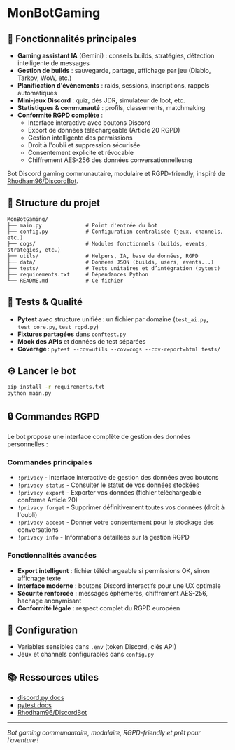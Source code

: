 # MonBotGaming
## 🚀 Fonctionnalités principales

- **Gaming assistant IA** (Gemini) : conseils builds, stratégies, détection intelligente de messages
- **Gestion de builds** : sauvegarde, partage, affichage par jeu (Diablo, Tarkov, WoW, etc.)
- **Planification d'événements** : raids, sessions, inscriptions, rappels automatiques
- **Mini-jeux Discord** : quiz, dés JDR, simulateur de loot, etc.
- **Statistiques & communauté** : profils, classements, matchmaking
- **Conformité RGPD complète** : 
  - Interface interactive avec boutons Discord
  - Export de données téléchargeable (Article 20 RGPD)
  - Gestion intelligente des permissions
  - Droit à l'oubli et suppression sécurisée
  - Consentement explicite et révocable
  - Chiffrement AES-256 des données conversationnellesng

Bot Discord gaming communautaire, modulaire et RGPD-friendly, inspiré de [Rhodham96/DiscordBot](https://github.com/Rhodham96/DiscordBot/).

## 📁 Structure du projet

```
MonBotGaming/
├── main.py              # Point d'entrée du bot
├── config.py            # Configuration centralisée (jeux, channels, etc.)
├── cogs/                # Modules fonctionnels (builds, events, strategies, etc.)
├── utils/               # Helpers, IA, base de données, RGPD
├── data/                # Données JSON (builds, users, events...)
├── tests/               # Tests unitaires et d’intégration (pytest)
├── requirements.txt     # Dépendances Python
└── README.md            # Ce fichier
```

## 🧪 Tests & Qualité

- **Pytest** avec structure unifiée : un fichier par domaine (`test_ai.py`, `test_core.py`, `test_rgpd.py`)
- **Fixtures partagées** dans `conftest.py`
- **Mock des APIs** et données de test séparées
- **Coverage** : `pytest --cov=utils --cov=cogs --cov-report=html tests/`

## ⚙️ Lancer le bot

```bash
pip install -r requirements.txt
python main.py
```

## 🔒 Commandes RGPD

Le bot propose une interface complète de gestion des données personnelles :

### Commandes principales
- `!privacy` - Interface interactive de gestion des données avec boutons
- `!privacy status` - Consulter le statut de vos données stockées
- `!privacy export` - Exporter vos données (fichier téléchargeable conforme Article 20)
- `!privacy forget` - Supprimer définitivement toutes vos données (droit à l'oubli)
- `!privacy accept` - Donner votre consentement pour le stockage des conversations
- `!privacy info` - Informations détaillées sur la gestion RGPD

### Fonctionnalités avancées
- **Export intelligent** : fichier téléchargeable si permissions OK, sinon affichage texte
- **Interface moderne** : boutons Discord interactifs pour une UX optimale
- **Sécurité renforcée** : messages éphémères, chiffrement AES-256, hachage anonymisant
- **Conformité légale** : respect complet du RGPD européen

## 🔑 Configuration

- Variables sensibles dans `.env` (token Discord, clés API)
- Jeux et channels configurables dans `config.py`

## 📚 Ressources utiles

- [discord.py docs](https://discordpy.readthedocs.io/fr/latest/)
- [pytest docs](https://docs.pytest.org/fr/latest/)
- [Rhodham96/DiscordBot](https://github.com/Rhodham96/DiscordBot/)

---

*Bot gaming communautaire, modulaire, RGPD-friendly et prêt pour l’aventure !*
